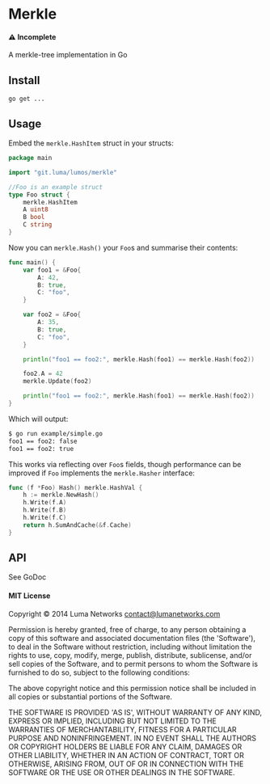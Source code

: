 # Merkle

#### :warning: Incomplete

A merkle-tree implementation in Go

## Install

```
go get ...
```

## Usage

Embed the `merkle.HashItem` struct in your structs:

``` go
package main

import "git.luma/lumos/merkle"

//Foo is an example struct
type Foo struct {
	merkle.HashItem
	A uint8
	B bool
	C string
}

```
 
Now you can `merkle.Hash()` your `Foo`s and summarise their contents:

``` go
func main() {
	var foo1 = &Foo{
		A: 42,
		B: true,
		C: "foo",
	}

	var foo2 = &Foo{
		A: 35,
		B: true,
		C: "foo",
	}

	println("foo1 == foo2:", merkle.Hash(foo1) == merkle.Hash(foo2))

	foo2.A = 42
	merkle.Update(foo2)

	println("foo1 == foo2:", merkle.Hash(foo1) == merkle.Hash(foo2))
}
```

Which will output:

``` sh
$ go run example/simple.go
foo1 == foo2: false
foo1 == foo2: true
```

This works via reflecting over `Foo`s fields, though performance can be improved if `Foo` implements the `merkle.Hasher` interface:

``` go
func (f *Foo) Hash() merkle.HashVal {
	h := merkle.NewHash()
	h.Write(f.A)
	h.Write(f.B)
	h.Write(f.C)
	return h.SumAndCache(&f.Cache)
}
```
## API

See GoDoc

#### MIT License

Copyright © 2014 Luma Networks <contact@lumanetworks.com>

Permission is hereby granted, free of charge, to any person obtaining
a copy of this software and associated documentation files (the
'Software'), to deal in the Software without restriction, including
without limitation the rights to use, copy, modify, merge, publish,
distribute, sublicense, and/or sell copies of the Software, and to
permit persons to whom the Software is furnished to do so, subject to
the following conditions:

The above copyright notice and this permission notice shall be
included in all copies or substantial portions of the Software.

THE SOFTWARE IS PROVIDED 'AS IS', WITHOUT WARRANTY OF ANY KIND,
EXPRESS OR IMPLIED, INCLUDING BUT NOT LIMITED TO THE WARRANTIES OF
MERCHANTABILITY, FITNESS FOR A PARTICULAR PURPOSE AND NONINFRINGEMENT.
IN NO EVENT SHALL THE AUTHORS OR COPYRIGHT HOLDERS BE LIABLE FOR ANY
CLAIM, DAMAGES OR OTHER LIABILITY, WHETHER IN AN ACTION OF CONTRACT,
TORT OR OTHERWISE, ARISING FROM, OUT OF OR IN CONNECTION WITH THE
SOFTWARE OR THE USE OR OTHER DEALINGS IN THE SOFTWARE.

